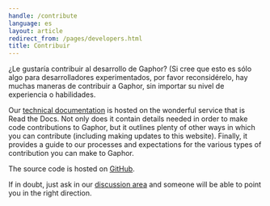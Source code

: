 ```yaml
---
handle: /contribute
language: es
layout: article
redirect_from: /pages/developers.html
title: Contribuir
---
```


¿Le gustaría contribuir al desarrollo de Gaphor? (Si cree que esto es sólo
algo para desarrolladores experimentados, por favor reconsidérelo, hay
muchas maneras de contribuir a Gaphor, sin importar su nivel de experiencia
o habilidades.

Our [technical documentation](https://gaphor.readthedocs.io) is hosted on
the wonderful service that is Read the Docs. Not only does it contain
details needed in order to make code contributions to Gaphor, but it
outlines plenty of other ways in which you can contribute (including making
updates to this website). Finally, it provides a guide to our processes and
expectations for the various types of contribution you can make to Gaphor.

The source code is hosted on [GitHub](https://github.com/gaphor/gaphor).

If in doubt, just ask in our <a href="../discuss">discussion area</a> and
someone will be able to point you in the right direction.
